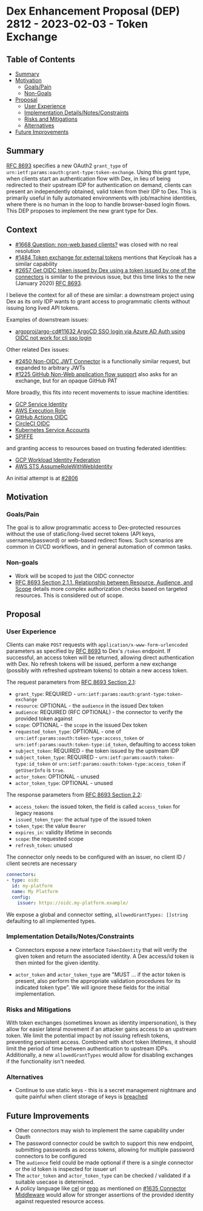 # Dex Enhancement Proposal (DEP) 2812 - 2023-02-03 - Token Exchange

## Table of Contents

- [Summary](#summary)
- [Motivation](#motivation)
    - [Goals/Pain](#goals)
    - [Non-Goals](#non-goals)
- [Proposal](#proposal)
    - [User Experience](#user-experience)
    - [Implementation Details/Notes/Constraints](#implementation-detailsnotesconstraints)
    - [Risks and Mitigations](#risks-and-mitigations)
    - [Alternatives](#alternatives)
- [Future Improvements](#future-improvements)

## Summary

[RFC 8693] specifies a new OAuth2 `grant_type` of `urn:ietf:params:oauth:grant-type:token-exchange`.
Using this grant type, when clients start an authentication flow with Dex,
in lieu of being redirected to their upstream IDP for authentication on demand,
clients can present an independently obtained, valid token from their IDP to Dex.
This is primarily useful in fully automated environments with job/machine identities,
where there is no human in the loop to handle browser-based login flows.
This DEP proposes to implement the new grant type for Dex.

[RFC 8693]: https://www.rfc-editor.org/rfc/rfc8693.html

## Context

- [#1668 Question: non-web based clients?]
  was closed with no real resolution
- [#1484 Token exchange for external tokens]
  mentions that Keycloak has a similar capability
- [#2657 Get OIDC token issued by Dex using a token issued by one of the connectors] 
  is similar to the previous issue, but this time links to the new (January 2020) [RFC 8693].

I believe the context for all of these are similar:
a downstream project using Dex as its only IDP wants to grant access to programmatic clients
without issuing long lived API tokens.

Examples of downstream issues:

- [argoproj/argo-cd#11632 ArgoCD SSO login via Azure AD Auth using OIDC not work for cli sso login]

Other related Dex issues:

- [#2450 Non-OIDC JWT Connector] is a functionally similar request, but expanded to arbitrary JWTs
- [#1225 GitHub Non-Web application flow support] also asks for an exchange, but for an opaque GitHub PAT

More broadly, this fits into recent movements to issue machine identities:

- [GCP Service Identity](https://cloud.google.com/run/docs/securing/service-identity)
- [AWS Execution Role](https://docs.aws.amazon.com/lambda/latest/dg/lambda-intro-execution-role.html)
- [GitHub Actions OIDC](https://docs.github.com/en/actions/deployment/security-hardening-your-deployments/about-security-hardening-with-openid-connect)
- [CircleCI OIDC](https://circleci.com/docs/openid-connect-tokens/)
- [Kubernetes Service Accounts](https://kubernetes.io/docs/tasks/configure-pod-container/configure-service-account/)
- [SPIFFE](https://spiffe.io/)

and granting access to resources based on trusting federated identities:

- [GCP Workload Identity Federation](https://cloud.google.com/iam/docs/workload-identity-federation)
- [AWS STS AssumeRoleWithWebIdentity](https://docs.aws.amazon.com/STS/latest/APIReference/API_AssumeRoleWithWebIdentity.html)

[#1484 Token exchange for external tokens]: https://github.com/dexidp/dex/issues/1484
[#1668 Question: non-web based clients?]: https://github.com/dexidp/dex/issues/1668
[#2657 Get OIDC token issued by Dex using a token issued by one of the connectors]: https://github.com/dexidp/dex/issues/2657
[argoproj/argo-cd#11632 ArgoCD SSO login via Azure AD Auth using OIDC not work for cli sso login]: https://github.com/argoproj/argo-cd/issues/11632
[#2450 Non-OIDC JWT Connector]: https://github.com/dexidp/dex/issues/2450
[#1225 GitHub Non-Web application flow support]: https://github.com/dexidp/dex/issues/1225

An initial attempt is at [#2806](https://github.com/dexidp/dex/pull/2806)

## Motivation

### Goals/Pain

The goal is to allow programmatic access to Dex-protected resources 
without the use of static/long-lived secret tokens (API keys, username/password)
or web-based redirect flows.
Such scenarios are common in CI/CD workflows,
and in general automation of common tasks.

### Non-goals

- Work will be scoped to just the OIDC connector
- [RFC 8693 Section 2.1.1. Relationship between Resource, Audience, and Scope]
  details more complex authorization checks based on targeted resources.
  This is considered out of scope.

[RFC 8693 Section 2.1.1. Relationship between Resource, Audience, and Scope]: https://www.rfc-editor.org/rfc/rfc8693.html#name-relationship-between-resour

## Proposal

### User Experience

Clients can make `POST` requests with `application/x-www-form-urlencoded` 
parameters as specified by [RFC 8693] to Dex's `/token` endpoint.
If successful, an access token will be returned,
allowing direct authentication with Dex.
No refresh tokens will be issued,
perform a new exchange (possibly with refreshed upstream tokens) to obtain a new access token.

The request parameters from [RFC 8693 Section 2.1](https://www.rfc-editor.org/rfc/rfc8693.html#name-request):

- `grant_type`: REQUIRED - `urn:ietf:params:oauth:grant-type:token-exchange`
- `resource`: OPTIONAL - the `audience` in the issued Dex token
- `audience`: REQUIRED (RFC OPTIONAL) - the connector to verify the provided token against
- `scope`: OPTIONAL - the `scope` in the issued Dex token
- `requested_token_type`: OPTIONAL - one of `urn:ietf:params:oauth:token-type:access_token` or `urn:ietf:params:oauth:token-type:id_token`, defaulting to access token
- `subject_token`: REQUIRED - the token issued by the upstream IDP
- `subject_token_type`: REQUIRED - `urn:ietf:params:oauth:token-type:id_token` or `urn:ietf:params:oauth:token-type:access_token` if `getUserInfo` is `true`.
- `actor_token`: OPTIONAL - unused
- `actor_token_type`: OPTIONAL - unused

The response parameters from [RFC 8693 Section 2.2](https://www.rfc-editor.org/rfc/rfc8693.html#name-response):

- `access_token`: the issued token, the field is called `access_token` for legacy reasons
- `issued_token_type`: the actual type of the issued token
- `token_type`: the value `Bearer`
- `expires_in`: validity lifetime in seconds
- `scope`: the requested scope
- `refresh_token`: unused

The connector only needs to be configured with an issuer,
no client ID / client secrets are necessary

```yaml
connectors:
- type: oidc
  id: my-platform
  name: My Platform
  config:
    issuer: https://oidc.my-platform.example/
```

We expose a global and connector setting, 
`allowedGrantTypes: []string` defaulting to all implemented types.

### Implementation Details/Notes/Constraints

- Connectors expose a new interface `TokenIdentity` that will verify the given token and return the associated identity.
  A Dex access/id token is then minted for the given identity.

- `actor_token` and `actor_token_type` are "MUST ... if the actor token is present, 
  also perform the appropriate validation procedures for its indicated token type".
  We will ignore these fields for the initial implementation.


### Risks and Mitigations

With token exchanges (sometimes known as identity impersonation), 
is they allow for easier lateral movement if an attacker gains access to an upstream token.
We limit the potential impact by not issuing refresh tokens, preventing persistent access.
Combined with short token lifetimes, it should limit the period of time between authentication to upstream IDPs.
Additionally, a new `allowedGrantTypes` would allow for disabling exchanges if the functionality isn't needed.

### Alternatives

- Continue to use static keys - 
  this is a secret management nightmare 
  and quite painful when client storage of keys is [breached](https://circleci.com/blog/january-4-2023-security-alert/)

## Future Improvements

- Other connectors may wish to implement the same capability under Oauth
- The password connector could be switch to support this new endpoint, submitting passwords as access tokens,
  allowing for multiple password connectors to be configured
- The `audience` field could be made optional if there is a single connector or the id token is inspected for issuer url
- The `actor_token` and `actor_token_type` can be checked / validated if a suitable usecase is determined.
- A policy language like [cel] or [rego] as mentioned on [#1635 Connector Middleware] 
  would allow for stronger assertions of the provided identity against requested resource access.

[cel]: https://github.com/google/cel-go
[rego]: https://www.openpolicyagent.org/docs/latest/policy-language/
[#1635 Connector Middleware]: https://github.com/dexidp/dex/issues/1635
